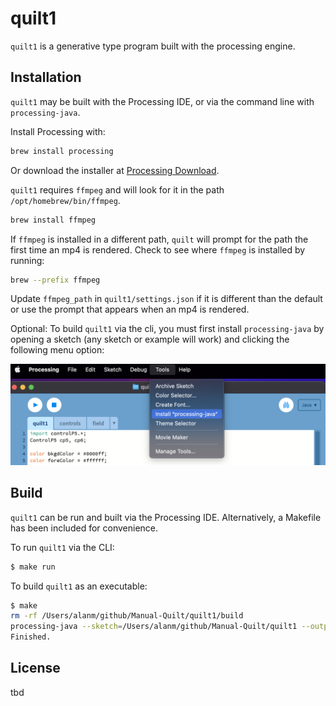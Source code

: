 # quilt1

`quilt1` is a generative type program built with the processing engine.

## Installation

`quilt1` may be built with the Processing IDE, or via the command line
with `processing-java`. 

Install Processing with:

```bash
brew install processing
```

Or download the installer at [Processing Download](https://processing.org/download).

`quilt1` requires `ffmpeg` and will look for it in the path `/opt/homebrew/bin/ffmpeg`.

```bash
brew install ffmpeg
```

If `ffmpeg` is installed in a different path, `quilt` will prompt for the path the first
time an mp4 is rendered. Check to see where `ffmpeg` is installed by running:

```bash
brew --prefix ffmpeg
```

Update `ffmpeg_path` in `quilt1/settings.json` if it is different than the default or use
the prompt that appears when an mp4 is rendered.

Optional: To build `quilt1` via the cli, you must first install `processing-java` by opening a 
sketch (any sketch or example will work) and clicking the following menu option:

![install processing-java](./assets/processing-java.png)

## Build

`quilt1` can be run and built via the Processing IDE. Alternatively, a Makefile has been included for convenience. 

To run `quilt1` via the CLI:
```bash
$ make run
```

To build `quilt1` as an executable:
```bash
$ make
rm -rf /Users/alanm/github/Manual-Quilt/quilt1/build
processing-java --sketch=/Users/alanm/github/Manual-Quilt/quilt1 --output=/Users/alanm/github/Manual-Quilt/quilt1/build --force --export
Finished.
```

## License

tbd
